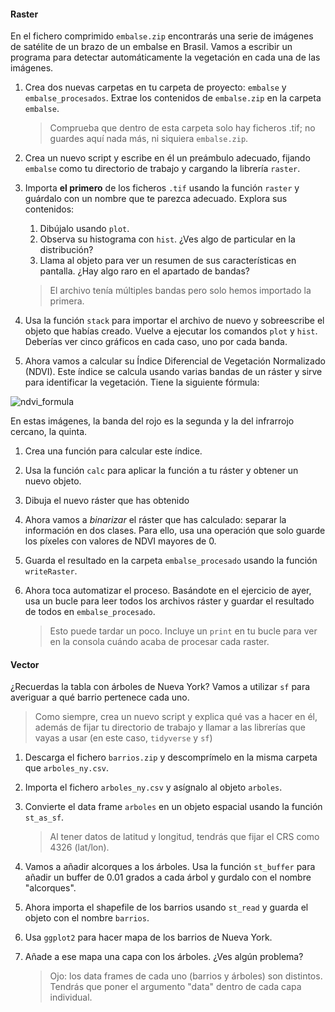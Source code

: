 #### Raster

En el fichero comprimido `embalse.zip` encontrarás una serie de imágenes de satélite de un brazo de un embalse en Brasil. Vamos a escribir un programa para detectar automáticamente la vegetación en cada una de las imágenes.

1. Crea dos nuevas carpetas en tu carpeta de proyecto: `embalse` y `embalse_procesados`. Extrae los contenidos de `embalse.zip` en la carpeta `embalse`.

   > Comprueba que dentro de esta carpeta solo hay ficheros .tif; no guardes aquí nada más, ni siquiera `embalse.zip`.

2. Crea un nuevo script y escribe en él un preámbulo adecuado, fijando `embalse` como tu directorio de trabajo y cargando la librería `raster`.

3. Importa **el primero** de los ficheros `.tif` usando la función `raster` y guárdalo con un nombre que te parezca adecuado. Explora sus contenidos:

   1. Dibújalo usando `plot`.
   2. Observa su histograma con `hist`. ¿Ves algo de particular en la distribución?
   3. Llama al objeto para ver un resumen de sus características en pantalla. ¿Hay algo raro en el apartado de bandas?

   > El archivo tenía múltiples bandas pero solo hemos importado la primera.

4. Usa la función `stack` para importar el archivo de nuevo y sobreescribe el objeto que habías creado. Vuelve a ejecutar los comandos `plot` y `hist`. Deberías ver cinco gráficos en cada caso, uno por cada banda.

5. Ahora vamos a calcular su Índice Diferencial de Vegetación Normalizado (NDVI). Este índice se calcula usando varias bandas de un ráster y sirve para identificar la vegetación. Tiene la siguiente fórmula:

![ndvi_formula](https://user-images.githubusercontent.com/19406854/36313229-384d7982-1331-11e8-9fac-61f78dabb8f0.png)

   En estas imágenes, la banda del rojo es la segunda y la del infrarrojo cercano, la quinta.

   1. Crea una función para calcular este índice.
   2. Usa la función `calc` para aplicar la función a tu ráster y obtener un nuevo objeto.
   3. Dibuja el nuevo ráster que has obtenido

6. Ahora vamos a _binarizar_ el ráster que has calculado: separar la información en dos clases. Para ello, usa una operación que solo guarde los píxeles con valores de NDVI mayores de 0.

7. Guarda el resultado en la carpeta `embalse_procesado` usando la función `writeRaster`.

8. Ahora toca automatizar el proceso. Basándote en el ejercicio de ayer, usa un bucle para leer todos los archivos ráster y guardar el resultado de todos en `embalse_procesado`.

   > Esto puede tardar un poco. Incluye un `print` en tu bucle para ver en la consola cuándo acaba de procesar cada raster.

#### Vector

¿Recuerdas la tabla con árboles de Nueva York? Vamos a utilizar `sf` para averiguar a qué barrio pertenece cada uno.

> Como siempre, crea un nuevo script y explica qué vas a hacer en él, además de fijar tu directorio de trabajo y llamar a las librerías que vayas a usar (en este caso, `tidyverse` y `sf`)

1. Descarga el fichero `barrios.zip` y descomprímelo en la misma carpeta que `arboles_ny.csv`.

2. Importa el fichero `arboles_ny.csv` y asígnalo al objeto `arboles`.

3. Convierte el data frame `arboles` en un objeto espacial usando la función `st_as_sf`. 

   > Al tener datos de latitud y longitud, tendrás que fijar el CRS como 4326 (lat/lon).

4. Vamos a añadir alcorques a los árboles. Usa la función `st_buffer` para añadir un buffer de 0.01 grados a cada árbol y gurdalo con el nombre "alcorques".

5. Ahora importa el shapefile de los barrios usando `st_read` y guarda el objeto con el nombre `barrios`.

6. Usa `ggplot2` para hacer mapa de los barrios de Nueva York.

7. Añade a ese mapa una capa con los árboles. ¿Ves algún problema?

   > Ojo: los data frames de cada uno (barrios y árboles) son distintos. Tendrás que poner el argumento "data" dentro de cada capa individual.
